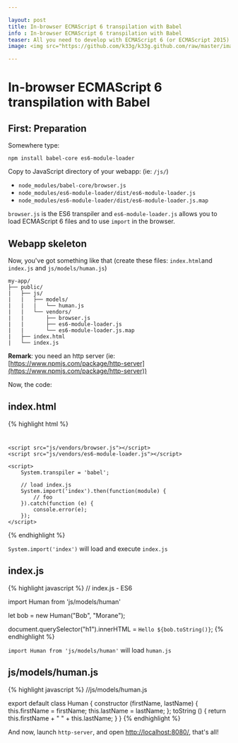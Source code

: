 ```yaml
---

layout: post
title: In-browser ECMAScript 6 transpilation with Babel
info : In-browser ECMAScript 6 transpilation with Babel
teaser: All you need to develop with ECMAScript 6 (or ECMAScript 2015) directly in the browser.
image: <img src="https://github.com/k33g/k33g.github.com/raw/master/images/humanes6.png" height="30%" width="30%">

---
```


# In-browser ECMAScript 6 transpilation with Babel

## First: Preparation

Somewhere type:

    npm install babel-core es6-module-loader

Copy to JavaScript directory of your webapp: (ie: `/js/`)

- `node_modules/babel-core/browser.js`
- `node_modules/es6-module-loader/dist/es6-module-loader.js`
- `node_modules/es6-module-loader/dist/es6-module-loader.js.map`

`browser.js` is the ES6 transpiler and `es6-module-loader.js` allows you to load ECMAScript 6 files and to use `import` in the browser.

## Webapp skeleton

Now, you've got something like that (create these files: `index.html`and `index.js` and `js/models/human.js`)

    my-app/
    ├── public/ 
    |   ├── js/   
    |   |   ├── models/ 
    |   |   |   └── human.js          
    |   |   └── vendors/      
    |   |       ├── browser.js
    |   |       ├── es6-module-loader.js                   
    |   |       └── es6-module-loader.js.map
    |   ├── index.html      
    |   └── index.js

**Remark**: you need an http server (ie: [https://www.npmjs.com/package/http-server](https://www.npmjs.com/package/http-server))

Now, the code:

## index.html

{% highlight html %}
<!DOCTYPE html>
<html>
<head lang="en">
    <meta charset="UTF-8">
    <title></title>
</head>
<body>
    <h1></h1>

    <script src="js/vendors/browser.js"></script>
    <script src="js/vendors/es6-module-loader.js"></script>

    <script>
        System.transpiler = 'babel';

        // load index.js
        System.import('index').then(function(module) {
            // foo
        }).catch(function (e) {
            console.error(e);
        });
    </script>
</body>
</html>
{% endhighlight %}

`System.import('index')` will load and execute `index.js`

## index.js

{% highlight javascript %}
// index.js - ES6

import Human from 'js/models/human'

let bob = new Human("Bob", "Morane");

document.querySelector("h1").innerHTML = `Hello ${bob.toString()}`;
{% endhighlight %}

`import Human from 'js/models/human'` will load `human.js`

## js/models/human.js

{% highlight javascript %}
//js/models/human.js

export default class Human {
  constructor (firstName, lastName) {
    this.firstName = firstName;
    this.lastName = lastName;
  };
  toString () {
    return this.firstName + " " + this.lastName;
  }
}
{% endhighlight %}

And now, launch `http-server`, and open [http://localhost:8080/](http://localhost:8080/), that's all!




